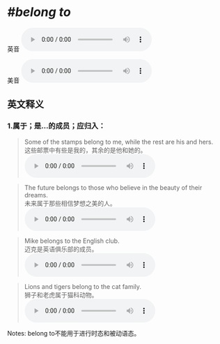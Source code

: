 # ***\#belong to*** 
英音
<audio src="./media/belong to1.aac" controls="controls"></audio>

美音
<audio src="./media/belong to2.aac" controls="controls"></audio>



  

英文释义
---
### 1.**属于；是…的成员；应归入：**  

 > Some of the stamps belong to me, while the rest are his and hers.  
 > 这些邮票中有些是我的，其余的是他和她的。    
<audio src="./media/Some of the stamps _AAC.aac" controls="controls"></audio>

 > The future belongs to those who believe in the beauty of their dreams.  
 > 未来属于那些相信梦想之美的人。    
<audio src="./media/belong-103_AAC.aac" controls="controls"></audio>

 > Mike belongs to the English club.  
 > 迈克是英语俱乐部的成员。    
<audio src="./media/belong-102_AAC.aac" controls="controls"></audio>

 > Lions and tigers belong to the cat family.  
 > 狮子和老虎属于猫科动物。    
<audio src="./media/belong-101_AAC.aac" controls="controls"></audio>

Notes: belong to不能用于进行时态和被动语态。  

